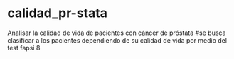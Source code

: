 # calidad_pr-stata
Analisar la calidad de vida de pacientes con cáncer de próstata
#se busca clasificar a los pacientes dependiendo de su calidad de vida por medio del test fapsi 8
